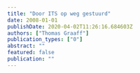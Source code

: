 ```yaml
---
title: "Door ITS op weg gestuurd"
date: 2008-01-01
publishDate: 2020-04-02T11:26:16.684603Z
authors: ["Thomas Graaff"]
publication_types: ["0"]
abstract: ""
featured: false
publication: ""
---
```


